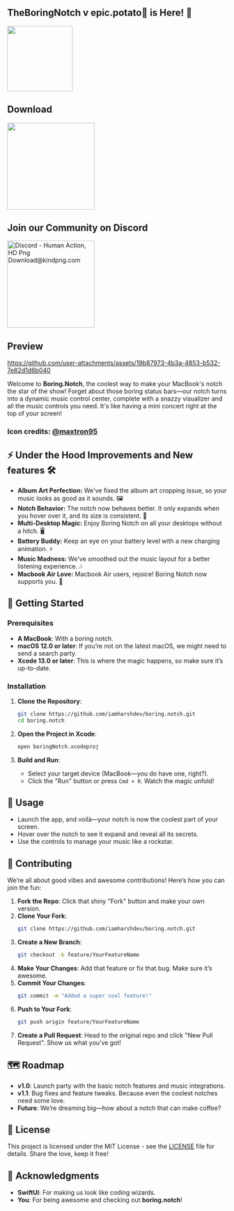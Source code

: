 ## TheBoringNotch v epic.potato🥔 is Here! 🎉

<img width="150" src="https://github.com/user-attachments/assets/e96f6110-ffad-4d8b-a02d-ead87b7edbe1" />

## Download
<a href="https://github.com/iamharshdev/boring.notch/releases" target="_self"><img width="200" src="https://www.adviksoft.com/blog/wp-content/uploads/2023/09/editor_download_mac.png" /></a>

## Join our Community on Discord

<a href="https://discord.gg/fRzYm3jtQY">
<img src="https://www.kindpng.com/picc/m/221-2215393_discord-human-action-hd-png-download.png" width="200" alt="Discord - Human Action, HD Png Download@kindpng.com" />
</a>

## Preview

https://github.com/user-attachments/assets/19b87973-4b3a-4853-b532-7e82d1d6b040

Welcome to **Boring.Notch**, the coolest way to make your MacBook's notch the star of the show! Forget about those boring status bars—our notch turns into a dynamic music control center, complete with a snazzy visualizer and all the music controls you need. It's like having a mini concert right at the top of your screen!


### Icon credits: [@maxtron95](https://github.com/maxtron95)

## ⚡ Under the Hood Improvements and New features 🛠️

* **Album Art Perfection:** We've fixed the album art cropping issue, so your music looks as good as it sounds. 🖼️
* **Notch Behavior:** The notch now behaves better. It only expands when you hover over it, and its size is consistent. 🎯
* **Multi-Desktop Magic:** Enjoy Boring Notch on all your desktops without a hitch. 🖥️
* **Battery Buddy:** Keep an eye on your battery level with a new charging animation. ⚡
* **Music Madness:** We've smoothed out the music layout for a better listening experience. 🎶
* **Macbook Air Love:** Macbook Air users, rejoice! Boring Notch now supports you. 🍎 

## 🚀 Getting Started

### Prerequisites

- **A MacBook**: With a boring notch.
- **macOS 12.0 or later**: If you’re not on the latest macOS, we might need to send a search party.
- **Xcode 13.0 or later**: This is where the magic happens, so make sure it’s up-to-date.

### Installation

1. **Clone the Repository**:
   ```bash
   git clone https://github.com/iamharshdev/boring.notch.git
   cd boring.notch
   ```

2. **Open the Project in Xcode**:
   ```bash
   open boringNotch.xcodeproj
   ```

3. **Build and Run**:
    - Select your target device (MacBook—you do have one, right?).
    - Click the "Run" button or press `Cmd + R`. Watch the magic unfold!

## 🎸 Usage

- Launch the app, and voilà—your notch is now the coolest part of your screen.
- Hover over the notch to see it expand and reveal all its secrets.
- Use the controls to manage your music like a rockstar.

## 🤝 Contributing

We’re all about good vibes and awesome contributions! Here’s how you can join the fun:

1. **Fork the Repo**: Click that shiny "Fork" button and make your own version.
2. **Clone Your Fork**:
   ```bash
   git clone https://github.com/iamharshdev/boring.notch.git
   ```
3. **Create a New Branch**:
   ```bash
   git checkout -b feature/YourFeatureName
   ```
4. **Make Your Changes**: Add that feature or fix that bug. Make sure it’s awesome.
5. **Commit Your Changes**:
   ```bash
   git commit -m "Added a super cool feature!"
   ```
6. **Push to Your Fork**:
   ```bash
   git push origin feature/YourFeatureName
   ```
7. **Create a Pull Request**: Head to the original repo and click "New Pull Request". Show us what you’ve got!

## 🗺️ Roadmap

- **v1.0**: Launch party with the basic notch features and music integrations.
- **v1.1**: Bug fixes and feature tweaks. Because even the coolest notches need some love.
- **Future**: We’re dreaming big—how about a notch that can make coffee?

## 📝 License

This project is licensed under the MIT License - see the [LICENSE](LICENSE) file for details. Share the love, keep it free!

## 🎉 Acknowledgments

- **SwiftUI**: For making us look like coding wizards.
- **You**: For being awesome and checking out **boring.notch**!
